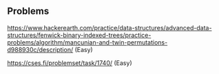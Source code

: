 ## Problems

https://www.hackerearth.com/practice/data-structures/advanced-data-structures/fenwick-binary-indexed-trees/practice-problems/algorithm/mancunian-and-twin-permutations-d988930c/description/ (Easy)

https://cses.fi/problemset/task/1740/ (Easy)